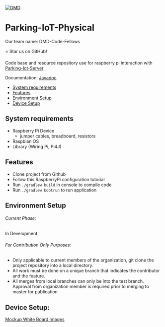 [![DMD](https://lh3.googleusercontent.com/TpRCbZnpkEiu4zKz0E664Avvi1alAWtR_gVhMUodeMi5WGhMq8DyVNtM5w25Uv11mm9G8tSthFy3DDDnxDpzb_JKevcCpIC7VH3SG4dZV2DHDLb8xAdyG23GJ9E7ihJuXVGXo-1U3nvuaLPJE6HLjLKpNjM7YSRE84QGKczQF2AvHE9EK4HjDKksFw4V8vb3LYzL9JlMLNaehpWkYb-IJ34N_ZG27gETCXF5FyHns7Ya4PtbOJQoq4iizSHTkzsYNp3SOW__UddtFujXlUw9gAfQ5XuK6UWrDhq7r3HZZt9SIVwdNXLCU2fpCR7qTfMosgK8cpvPmRb4FNOw4iCMwRVfnKo658qnAguwqq6Ryj7Pv-sgk5W7Hy17n7QoJGZUc0MVCZEnzjggjcIvv9UW7AUvRfdOD5Mxe4FnhYkdlrxGe8rUxF9lWQY6_4KB2xAcElIjWwVZLaoa5zFUTQs_JnfSMGMEVKeLsDv8KV3fpIDfjiYygbbmBLcXXFgT9XT8MCIdDFYr_ymmKPn8rsLNsc3czcP5Xjpf4ey6_W477-MsCS1vBOv9ORxDtNVp9kYBIhp7o7bYavXXQDsFs7Dv4mwSxvvIPkrlZnKP95i7LUzoWTESeO6A-DecAmfqNuapwQc3C4Ih3JhORgppsz6CvjeZ=s739-no)](https://http://parking.my-dog-spot.com/)
# Parking-IoT-Physical
Our team name: DMD-Code-Fellows

:star: Star us on GitHub!

Code base and resource repository use for raspberry pi interaction with [Parking-Iot-Server](https://github.com/DMD-Code-Fellows/Parking-IoT-Server)

Documentation: [Javadoc](https://dmd-code-fellows.github.io/Parking-IoT-Server/)

* [System requirements](#system-requirements)
* [Features](#features)
* [Environment Setup](#)
* [Device Setup](#device-setup)

## System requirements
* Raspberry Pi Device
    * jumper cables, breadboard, resistors
* Raspbian OS
* Library (Wiring Pi, Pi4J)


## Features

* Clone project from Github
* Follow this RaspberryPi configuration tutorial
* Run `./gradlew build` in console to compile code
* Run `./gradlew bootrun` to run application


## Environment Setup

###### Current Phase:
In Development

###### For Contribution Only Purposes:
- Only applicable to current members of the organization, git clone the project repository into a local directory.
- All work must be done on a unique branch that indicates the contributor and the feature.
- All merges from local branches can only be into the test branch. Approval from organization member is required prior to merging to master for publication


## Device Setup:

[Mockup White Board Images](docs)
